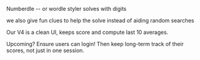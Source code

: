 Numberdle -- or wordle styler solves with digits 

we also give fun clues to help the solve instead of aiding random searches

Our V4 is a clean UI, keeps score and compute last 10 averages. 

Upcoming? Ensure users can login! Then keep long-term track of their scores, not just in one session.
